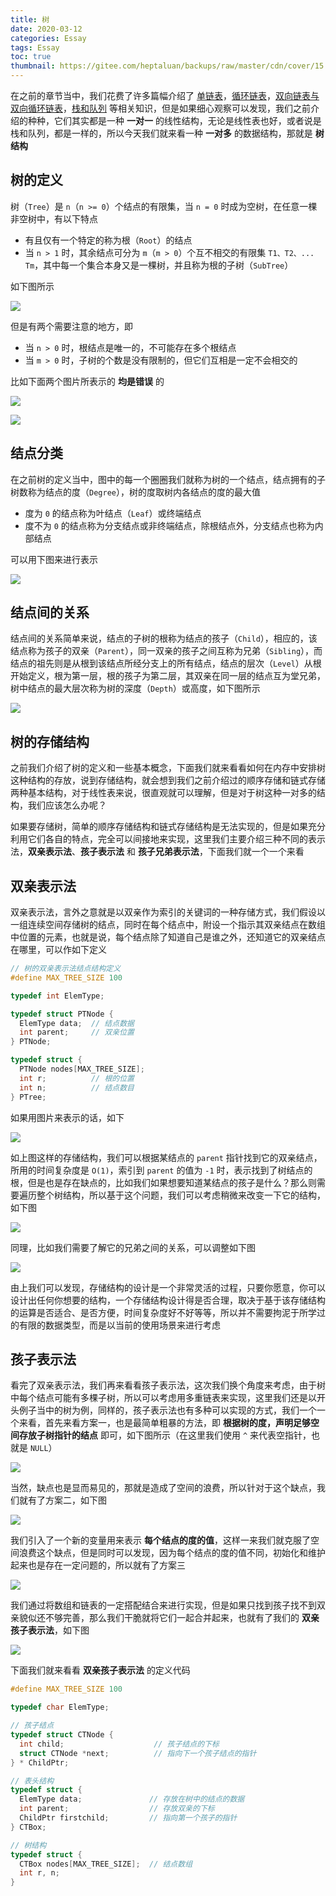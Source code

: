 ```yaml
---
title: 树
date: 2020-03-12
categories: Essay
tags: Essay
toc: true
thumbnail: https://gitee.com/heptaluan/backups/raw/master/cdn/cover/15.jpg
---
```


在之前的章节当中，我们花费了许多篇幅介绍了 [单链表](https://heptaluan.github.io/2020/01/12/Essay/07/)，[循环链表](https://heptaluan.github.io/2020/02/06/Essay/09/)，[双向链表与双向循环链表](https://heptaluan.github.io/2020/02/17/Essay/10/)，[栈和队列](https://heptaluan.github.io/2020/02/22/Essay/11/) 等相关知识，但是如果细心观察可以发现，我们之前介绍的种种，它们其实都是一种 **一对一** 的线性结构，无论是线性表也好，或者说是栈和队列，都是一样的，所以今天我们就来看一种 **一对多** 的数据结构，那就是 **树结构**

<!--more-->

## 树的定义

树（`Tree`）是 `n`（`n >= 0`）个结点的有限集，当 `n = 0` 时成为空树，在任意一棵非空树中，有以下特点

* 有且仅有一个特定的称为根（`Root`）的结点
* 当 `n > 1` 时，其余结点可分为 `m`（`m > 0`）个互不相交的有限集 `T1、T2、... Tm`，其中每一个集合本身又是一棵树，并且称为根的子树（`SubTree`）

如下图所示

![](https://gitee.com/heptaluan/backups/raw/master/cdn/essay/15-01.png)

但是有两个需要注意的地方，即

* 当 `n > 0` 时，根结点是唯一的，不可能存在多个根结点
* 当 `m > 0` 时，子树的个数是没有限制的，但它们互相是一定不会相交的

比如下面两个图片所表示的 **均是错误** 的

![](https://gitee.com/heptaluan/backups/raw/master/cdn/essay/15-02.png)

![](https://gitee.com/heptaluan/backups/raw/master/cdn/essay/15-03.png)



## 结点分类

在之前树的定义当中，图中的每一个圈圈我们就称为树的一个结点，结点拥有的子树数称为结点的度（`Degree`），树的度取树内各结点的度的最大值

* 度为 `0` 的结点称为叶结点（`Leaf`）或终端结点
* 度不为 `0` 的结点称为分支结点或非终端结点，除根结点外，分支结点也称为内部结点

可以用下图来进行表示

![](https://gitee.com/heptaluan/backups/raw/master/cdn/essay/15-04.png)



## 结点间的关系

结点间的关系简单来说，结点的子树的根称为结点的孩子（`Child`），相应的，该结点称为孩子的双亲（`Parent`），同一双亲的孩子之间互称为兄弟（`Sibling`），而结点的祖先则是从根到该结点所经分支上的所有结点，结点的层次（`Level`）从根开始定义，根为第一层，根的孩子为第二层，其双亲在同一层的结点互为堂兄弟，树中结点的最大层次称为树的深度（`Depth`）或高度，如下图所示

![](https://gitee.com/heptaluan/backups/raw/master/cdn/essay/15-05.png)




## 树的存储结构

之前我们介绍了树的定义和一些基本概念，下面我们就来看看如何在内存中安排树这种结构的存放，说到存储结构，就会想到我们之前介绍过的顺序存储和链式存储两种基本结构，对于线性表来说，很直观就可以理解，但是对于树这种一对多的结构，我们应该怎么办呢？

如果要存储树，简单的顺序存储结构和链式存储结构是无法实现的，但是如果充分利用它们各自的特点，完全可以间接地来实现，这里我们主要介绍三种不同的表示法，**双亲表示法**、**孩子表示法** 和 **孩子兄弟表示法**，下面我们就一个一个来看



## 双亲表示法

双亲表示法，言外之意就是以双亲作为索引的关键词的一种存储方式，我们假设以一组连续空间存储树的结点，同时在每个结点中，附设一个指示其双亲结点在数组中位置的元素，也就是说，每个结点除了知道自己是谁之外，还知道它的双亲结点在哪里，可以作如下定义

```c
// 树的双亲表示法结点结构定义
#define MAX_TREE_SIZE 100

typedef int ElemType;

typedef struct PTNode {
  ElemType data;  // 结点数据
  int parent;     // 双亲位置
} PTNode;

typedef struct {
  PTNode nodes[MAX_TREE_SIZE];
  int r;          // 根的位置
  int n;          // 结点数目
} PTree;
```

如果用图片来表示的话，如下

![](https://gitee.com/heptaluan/backups/raw/master/cdn/essay/15-06.png)

如上图这样的存储结构，我们可以根据某结点的 `parent` 指针找到它的双亲结点，所用的时间复杂度是 `O(1)`，索引到 `parent` 的值为 `-1` 时，表示找到了树结点的根，但是也是存在缺点的，比如我们如果想要知道某结点的孩子是什么？那么则需要遍历整个树结构，所以基于这个问题，我们可以考虑稍微来改变一下它的结构，如下图

![](https://gitee.com/heptaluan/backups/raw/master/cdn/essay/15-07.png)

同理，比如我们需要了解它的兄弟之间的关系，可以调整如下图

![](https://gitee.com/heptaluan/backups/raw/master/cdn/essay/15-08.png)

由上我们可以发现，存储结构的设计是一个非常灵活的过程，只要你愿意，你可以设计出任何你想要的结构，一个存储结构设计得是否合理，取决于基于该存储结构的运算是否适合、是否方便，时间复杂度好不好等等，所以并不需要拘泥于所学过的有限的数据类型，而是以当前的使用场景来进行考虑


## 孩子表示法

看完了双亲表示法，我们再来看看孩子表示法，这次我们换个角度来考虑，由于树中每个结点可能有多棵子树，所以可以考虑用多重链表来实现，这里我们还是以开头例子当中的树为例，同样的，孩子表示法也有多种可以实现的方式，我们一个一个来看，首先来看方案一，也是最简单粗暴的方法，即 **根据树的度，声明足够空间存放子树指针的结点** 即可，如下图所示（在这里我们使用 `^` 来代表空指针，也就是 `NULL`）

![](https://gitee.com/heptaluan/backups/raw/master/cdn/essay/15-09.png)

当然，缺点也是显而易见的，那就是造成了空间的浪费，所以针对于这个缺点，我们就有了方案二，如下图

![](https://gitee.com/heptaluan/backups/raw/master/cdn/essay/15-10.png)

我们引入了一个新的变量用来表示 **每个结点的度的值**，这样一来我们就克服了空间浪费这个缺点，但是同时可以发现，因为每个结点的度的值不同，初始化和维护起来也是存在一定问题的，所以就有了方案三

![](https://gitee.com/heptaluan/backups/raw/master/cdn/essay/15-11.png)

我们通过将数组和链表的一定搭配结合来进行实现，但是如果只找到孩子找不到双亲貌似还不够完善，那么我们干脆就将它们一起合并起来，也就有了我们的 **双亲孩子表示法**，如下图

![](https://gitee.com/heptaluan/backups/raw/master/cdn/essay/15-12.png)

下面我们就来看看 **双亲孩子表示法** 的定义代码

```c
#define MAX_TREE_SIZE 100

typedef char ElemType;

// 孩子结点
typedef struct CTNode {
  int child;                    // 孩子结点的下标
  struct CTNode *next;          // 指向下一个孩子结点的指针
} * ChildPtr;

// 表头结构
typedef struct {
  ElemType data;               // 存放在树中的结点的数据
  int parent;                  // 存放双亲的下标
  ChildPtr firstchild;         // 指向第一个孩子的指针
} CTBox;

// 树结构
typedef struct {
  CTBox nodes[MAX_TREE_SIZE];  // 结点数组
  int r, n;
}
```



